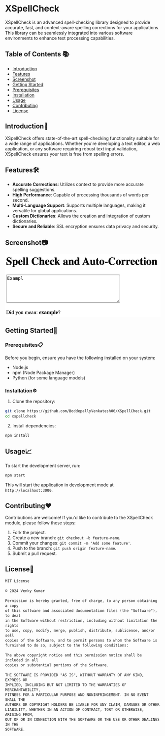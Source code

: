 # XSpellCheck

XSpellCheck is an advanced spell-checking library designed to provide accurate, fast, and context-aware spelling corrections for your applications. This library can be seamlessly integrated into various software environments to enhance text processing capabilities.

## Table of Contents 📚

- [Introduction](#introduction)
- [Features](#features)
- [Screenshot](#screenshot)
- [Getting Started](#getting-started)
- [Prerequisites](#prerequisites)
- [Installation](#installation)
- [Usage](#usage)
- [Contributing](#contributing)
- [License](#license)

## Introduction🚀

XSpellCheck offers state-of-the-art spell-checking functionality suitable for a wide range of applications. Whether you're developing a text editor, a web application, or any software requiring robust text input validation, XSpellCheck ensures your text is free from spelling errors.

## Features🛠️

- **Accurate Corrections**: Utilizes context to provide more accurate spelling suggestions.
- **High Performance**: Capable of processing thousands of words per second.
- **Multi-Language Support**: Supports multiple languages, making it versatile for global applications.
- **Custom Dictionaries**: Allows the creation and integration of custom dictionaries.
- **Secure and Reliable**: SSL encryption ensures data privacy and security.

## Screenshot📷

![XSpellCheck Module](https://github.com/BoddepallyVenkatesh06/XSpellCheck/blob/main/Screenshot_XSpellCheck.png)

## Getting Started🎯

### Prerequisites📋

Before you begin, ensure you have the following installed on your system:
- Node.js
- npm (Node Package Manager)
- Python (for some language models)

### Installation⚙️

1. Clone the repository:

```bash
git clone https://github.com/BoddepallyVenkatesh06/XSpellCheck.git
cd xspellcheck
```

2. Install dependencies:

```bash
npm install
```

## Usage📈

To start the development server, run:

```bash
npm start
```

This will start the application in development mode at `http://localhost:3000`.

## Contributing❤️

Contributions are welcome! If you'd like to contribute to the XSpellCheck module, please follow these steps:

1. Fork the project.
2. Create a new branch: `git checkout -b feature-name`.
3. Commit your changes: `git commit -m 'Add some feature'`.
4. Push to the branch: `git push origin feature-name`.
5. Submit a pull request.

## License📝

```
MIT License

© 2024 Venky Kumar

Permission is hereby granted, free of charge, to any person obtaining a copy
of this software and associated documentation files (the "Software"), to deal
in the Software without restriction, including without limitation the rights
to use, copy, modify, merge, publish, distribute, sublicense, and/or sell
copies of the Software, and to permit persons to whom the Software is
furnished to do so, subject to the following conditions:

The above copyright notice and this permission notice shall be included in all
copies or substantial portions of the Software.

THE SOFTWARE IS PROVIDED "AS IS", WITHOUT WARRANTY OF ANY KIND, EXPRESS OR
IMPLIED, INCLUDING BUT NOT LIMITED TO THE WARRANTIES OF MERCHANTABILITY,
FITNESS FOR A PARTICULAR PURPOSE AND NONINFRINGEMENT. IN NO EVENT SHALL THE
AUTHORS OR COPYRIGHT HOLDERS BE LIABLE FOR ANY CLAIM, DAMAGES OR OTHER
LIABILITY, WHETHER IN AN ACTION OF CONTRACT, TORT OR OTHERWISE, ARISING FROM,
OUT OF OR IN CONNECTION WITH THE SOFTWARE OR THE USE OR OTHER DEALINGS IN THE
SOFTWARE.
```
